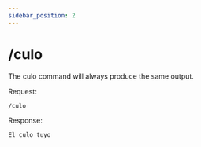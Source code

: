 ```yaml
---
sidebar_position: 2
---
```


# /culo
The culo command will always produce the same output.

Request:

    /culo

Response:
    
    El culo tuyo